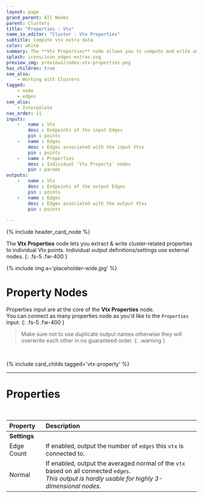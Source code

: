```yaml
---
layout: page
grand_parent: All Nodes
parent: Clusters
title: "Properties : Vtx"
name_in_editor: "Cluster : Vtx Properties"
subtitle: Compute vtx extra data
color: white
summary: The **Vtx Properties** node allows you to compute and write additional data for vertices within a cluster. It utilizes external nodes to define individual property outputs. You can input multiple property nodes, ensuring unique names for each to avoid overwriting issues.
splash: icons/icon_edges-extras.svg
preview_img: previews/index-vtx-properties.png
has_children: true
see_also: 
    - Working with Clusters
tagged: 
    - node
    - edges
see_also: 
    - Interpolate
nav_order: 11
inputs:
    -   name : Vtx
        desc : Endpoints of the input Edges
        pin : points
    -   name : Edges
        desc : Edges associated with the input Vtxs
        pin : points
    -   name : Properties 
        desc : Individual 'Vtx Property' nodes
        pin : params
outputs:
    -   name : Vtx
        desc : Endpoints of the output Edges
        pin : points
    -   name : Edges
        desc : Edges associated with the output Vtxs
        pin : points
   
---
```


{% include header_card_node %}

The **Vtx Properties** node lets you extract & write cluster-related properties to individual Vtx points. Individual output definitions/settings use external nodes.
{: .fs-5 .fw-400 } 

{% include img a='placeholder-wide.jpg' %}

# Property Nodes

Properties input are at the core of the **Vtx Properties** node.  
You can connect as many properties node as you'd like to the `Properties` input.
{: .fs-5 .fw-400 } 

> Make sure not to use duplicate output names otherwise they will overwrite each other in no guaranteed order.
{: .warning }
<br>

{% include card_childs tagged='vtx-property' %}

---
# Properties
<br>

| Property       | Description          |
|:-------------|:------------------|
|**Settings**||
| Edge Count           | If enabled, output the number of `edges` this `vtx` is connected to.  |
| Normal | If enabled, output the averaged normal of the `vtx` based on all connected `edges`.<br>*This output is hardly usable for highly 3-dimensional nodes.* |
